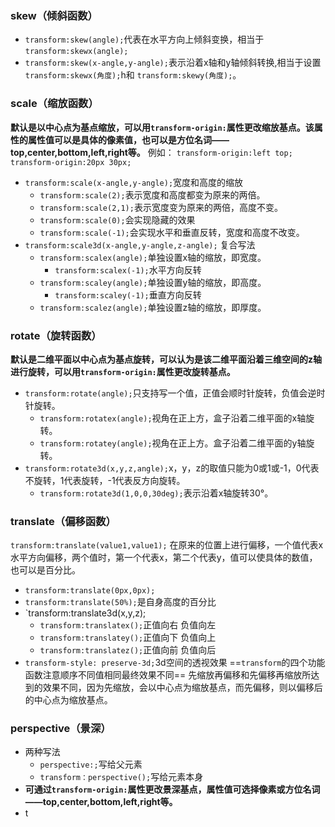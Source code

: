 ### skew（倾斜函数）
- `transform:skew(angle);`代表在水平方向上倾斜变换，相当于`transform:skewx(angle);`
- `transform:skew(x-angle,y-angle);`表示沿着x轴和y轴倾斜转换,相当于设置 `transform:skewx(角度);`h和 `transform:skewy(角度);`。

### scale（缩放函数）
**默认是以中心点为基点缩放，可以用`transform-origin:`属性更改缩放基点。该属性的属性值可以是具体的像素值，也可以是方位名词——top,center,bottom,left,right等。**
例如：
	`transform-origin:left top;`
	`transform-origin:20px 30px;`
- `transform:scale(x-angle,y-angle);`宽度和高度的缩放
	- `transform:scale(2);`表示宽度和高度都变为原来的两倍。
	- `transform:scale(2,1);`表示宽度变为原来的两倍，高度不变。
	- `transform:scale(0);`会实现隐藏的效果
	- `transform:scale(-1);`会实现水平和垂直反转，宽度和高度不改变。
- `transform:scale3d(x-angle,y-angle,z-angle);` 复合写法
	- `transform:scalex(angle);`单独设置x轴的缩放，即宽度。
		- `transform:scalex(-1);`水平方向反转
	-  `transform:scaley(angle);`单独设置y轴的缩放，即高度。
		- `transform:scaley(-1);`垂直方向反转
	- `transform:scalez(angle);`单独设置z轴的缩放，即厚度。
  
### rotate（旋转函数）
**默认是二维平面以中心点为基点旋转，可以认为是该二维平面沿着三维空间的z轴进行旋转，可以用`transform-origin:`属性更改旋转基点。**
- `transform:rotate(angle);`只支持写一个值，正值会顺时针旋转，负值会逆时针旋转。
	- `transform:rotatex(angle);`视角在正上方，盒子沿着二维平面的x轴旋转。
	- `transform:rotatey(angle);`视角在正上方。盒子沿着二维平面的y轴旋转。
- `transform:rotate3d(x,y,z,angle);`x，y，z的取值只能为0或1或-1，0代表不旋转，1代表旋转，-1代表反方向旋转。
	-  `transform:rotate3d(1,0,0,30deg);`表示沿着x轴旋转30°。

### translate（偏移函数）
`transform:translate(value1,value1);`
在原来的位置上进行偏移，一个值代表x水平方向偏移，两个值时，第一个代表x，第二个代表y，值可以使具体的数值，也可以是百分比。
- `transform:translate(0px,0px);`
- `transform:translate(50%);`是自身高度的百分比
- `transform:translate3d(x,y,z);
	- `transform:translatex();`正值向右 负值向左
	- `transform:translatey();`正值向下 负值向上
	- `transform:translatez();`正值向前 负值向后
- `transform-style: preserve-3d;`3d空间的透视效果
==`transform`的四个功能函数注意顺序不同值相同最终效果不同==
先缩放再偏移和先偏移再缩放所达到的效果不同，因为先缩放，会以中心点为缩放基点，而先偏移，则以偏移后的中心点为缩放基点。
### perspective（景深）
- 两种写法
	- `perspective:;`写给父元素
	- `transform：perspective();`写给元素本身
- **可通过`transform-origin:`属性更改景深基点，属性值可选择像素或方位名词——top,center,bottom,left,right等。**
- t


